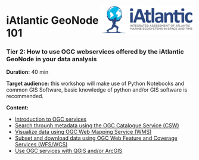 <img src="./img/logo.png" align="right" width="50%"></img>
# iAtlantic GeoNode 101
### Tier 2: How to use OGC webservices offered by the iAtlantic GeoNode in your data analysis

**Duration:** 40 min

**Target audience:** this workshop will make use of Python Notebooks and common GIS Software, basic knowledge of python and/or GIS software is recommended.

**Content:**

- [Introduction to OGC services](./0_Introduction_to_OGC_web_services.ipynb)
- [Search through metadata using the OGC Catalogue Service (CSW)](./1_search_metadata_with_CSW.ipynb) 
- [Visualize data using OGC Web Mapping Service (WMS)](./2_visualize_data_with_WMS.ipynb) 
- [Subset and download data using OGC Web Feature and Coverage Services (WFS/WCS)](./3_subset_and_download_data_with_WFS&WCS.ipynb)
- [Use OGC services with QGIS and/or ArcGIS](./4_OGC_services_from_QGIS_and_ArcGIS.ipynb)


